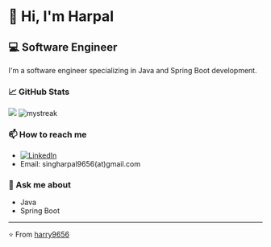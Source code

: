 # 👋 Hi, I'm Harpal

## 💻 Software Engineer

I'm a software engineer specializing in Java and Spring Boot development.

### 📈 GitHub Stats
<div>
<img src="https://github-readme-stats.vercel.app/api?username=harry9656&show_icons=true&theme=radical" />
<img src="https://github-readme-streak-stats.herokuapp.com/?user=harry9656&theme=radical" alt="mystreak"/>
</div>

### 📫 How to reach me
- <a href="https://www.linkedin.com/in/harry9656/" target="_blank"><img src="https://img.shields.io/badge/LinkedIn-%230077B5.svg?&style=flat-square&logo=linkedin&logoColor=white" alt="LinkedIn"></a>
- Email: singharpal9656(at)gmail.com

### 💬 Ask me about

- Java
- Spring Boot

---

⭐️ From [harry9656](https://github.com/harry9656)
